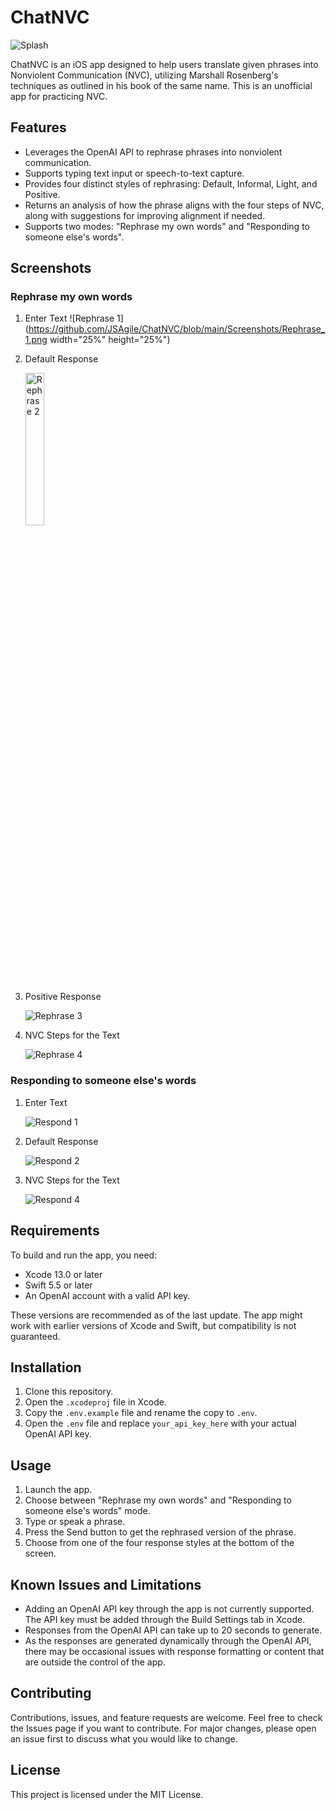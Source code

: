# ChatNVC

![Splash](screenshots/Splash.png)

ChatNVC is an iOS app designed to help users translate given phrases into Nonviolent Communication (NVC), utilizing Marshall Rosenberg's techniques as outlined in his book of the same name. This is an unofficial app for practicing NVC.

## Features

- Leverages the OpenAI API to rephrase phrases into nonviolent communication.
- Supports typing text input or speech-to-text capture.
- Provides four distinct styles of rephrasing: Default, Informal, Light, and Positive.
- Returns an analysis of how the phrase aligns with the four steps of NVC, along with suggestions for improving alignment if needed.
- Supports two modes: "Rephrase my own words" and "Responding to someone else's words".

## Screenshots

### Rephrase my own words

1. Enter Text ![Rephrase 1](https://github.com/JSAgile/ChatNVC/blob/main/Screenshots/Rephrase_1.png width="25%" height="25%")

2. Default Response

   <img src="Screenshots/Rephrase_2.png" alt="Rephrase 2" width="25%" height="25%">

3. Positive Response

   ![Rephrase 3](screenshots/Rephrase_3.png)

4. NVC Steps for the Text

   ![Rephrase 4](screenshots/Rephrase_4.png)

### Responding to someone else's words

1. Enter Text

   ![Respond 1](screenshots/Respond_1.png)

2. Default Response

   ![Respond 2](screenshots/Respond_2.png)

4. NVC Steps for the Text

   ![Respond 4](screenshots/Respond_3.png)

## Requirements

To build and run the app, you need:

- Xcode 13.0 or later
- Swift 5.5 or later
- An OpenAI account with a valid API key.

These versions are recommended as of the last update. The app might work with earlier versions of Xcode and Swift, but compatibility is not guaranteed.

## Installation

1. Clone this repository.
2. Open the `.xcodeproj` file in Xcode.
3. Copy the `.env.example` file and rename the copy to `.env`.
4. Open the `.env` file and replace `your_api_key_here` with your actual OpenAI API key.

## Usage

1. Launch the app.
2. Choose between "Rephrase my own words" and "Responding to someone else's words" mode.
3. Type or speak a phrase.
4. Press the Send button to get the rephrased version of the phrase.
5. Choose from one of the four response styles at the bottom of the screen.

## Known Issues and Limitations

- Adding an OpenAI API key through the app is not currently supported. The API key must be added through the Build Settings tab in Xcode.
- Responses from the OpenAI API can take up to 20 seconds to generate.
- As the responses are generated dynamically through the OpenAI API, there may be occasional issues with response formatting or content that are outside the control of the app.

## Contributing

Contributions, issues, and feature requests are welcome. Feel free to check the Issues page if you want to contribute. For major changes, please open an issue first to discuss what you would like to change.

## License

This project is licensed under the MIT License.
